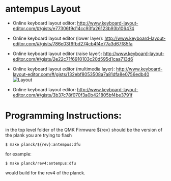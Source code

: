 # antempus Layout

-   Online keyboard layout editor: http://www.keyboard-layout-editor.com/#/gists/e77306f9d14cc93fa26123b93b106474
-   Online keyboard layout editor (lower layer): http://www.keyboard-layout-editor.com/#/gists/786e03f6fbd274cb4f4e77a3d67f85fa
-   Online keyboard layout editor (raise layer): http://www.keyboard-layout-editor.com/#/gists/2e22c71f6910103c20d595d1caa713d6
-   Online keyboard layout editor (multimedia layer): http://www.keyboard-layout-editor.com/#/gists/132ebf8053508a7a81dfa8e0756edb40
    ![Layout](https://imgur.com/a/kyab9Fn "antempus keymap")

-   Online keyboard layout editor: http://www.keyboard-layout-editor.com/#/gists/3b37c78f070f3a0b421805bf4be3791f

# Programming Instructions:

in the top level folder of the QMK Firmware
\${rev} should be the version of the plank you are trying to flash

```
$ make planck/${rev}:antempus:dfu
```

for example:

```
$ make planck/rev4:antempus:dfu
```

would build for the rev4 of the planck.

